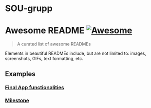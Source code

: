 # SOU-grupp

# Awesome README [![Awesome](https://cdn.rawgit.com/sindresorhus/awesome/d7305f38d29fed78fa85652e3a63e154dd8e8829/media/badge.svg)](https://github.com/sindresorhus/awesome#readme)
> A curated list of awesome READMEs

Elements in beautiful READMEs include, but are not limited to: images, screenshots, GIFs, text formatting, etc.

## Examples

### [Final App functionalities](https://github.com/joonasoispuu/SOU-grupp/issues/19)

### [Milestone](https://github.com/joonasoispuu/SOU-grupp/milestones/Final%20App%20functionalities)
